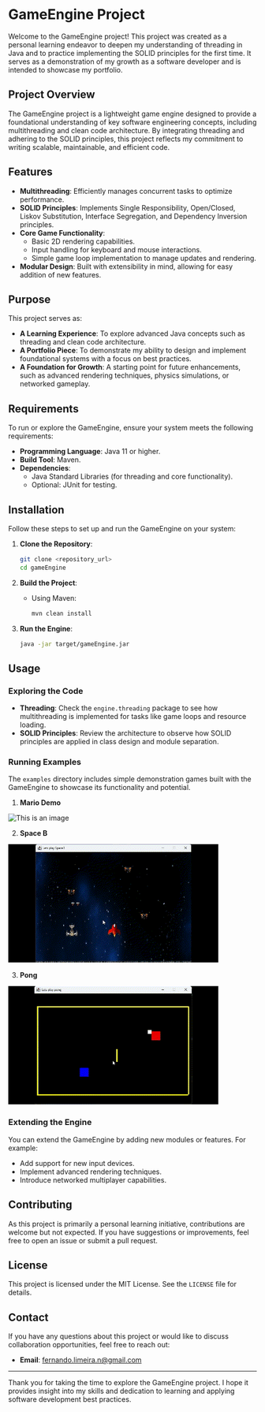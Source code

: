 # GameEngine Project

Welcome to the GameEngine project! This project was created as a personal learning endeavor to deepen my understanding of threading in Java and to practice implementing the SOLID principles for the first time. It serves as a demonstration of my growth as a software developer and is intended to showcase my portfolio.

## Project Overview

The GameEngine project is a lightweight game engine designed to provide a foundational understanding of key software engineering concepts, including multithreading and clean code architecture. By integrating threading and adhering to the SOLID principles, this project reflects my commitment to writing scalable, maintainable, and efficient code.

## Features

- **Multithreading**: Efficiently manages concurrent tasks to optimize performance.
- **SOLID Principles**: Implements Single Responsibility, Open/Closed, Liskov Substitution, Interface Segregation, and Dependency Inversion principles.
- **Core Game Functionality**:
  - Basic 2D rendering capabilities.
  - Input handling for keyboard and mouse interactions.
  - Simple game loop implementation to manage updates and rendering.
- **Modular Design**: Built with extensibility in mind, allowing for easy addition of new features.

## Purpose

This project serves as:
- **A Learning Experience**: To explore advanced Java concepts such as threading and clean code architecture.
- **A Portfolio Piece**: To demonstrate my ability to design and implement foundational systems with a focus on best practices.
- **A Foundation for Growth**: A starting point for future enhancements, such as advanced rendering techniques, physics simulations, or networked gameplay.

## Requirements

To run or explore the GameEngine, ensure your system meets the following requirements:

- **Programming Language**: Java 11 or higher.
- **Build Tool**: Maven.
- **Dependencies**:
  - Java Standard Libraries (for threading and core functionality).
  - Optional: JUnit for testing.

## Installation

Follow these steps to set up and run the GameEngine on your system:

1. **Clone the Repository**:
   ```bash
   git clone <repository_url>
   cd gameEngine
   ```

2. **Build the Project**:
   - Using Maven:
     ```bash
     mvn clean install
     ```
  
3. **Run the Engine**:
   ```bash
   java -jar target/gameEngine.jar
   ```

## Usage

### Exploring the Code

- **Threading**: Check the `engine.threading` package to see how multithreading is implemented for tasks like game loops and resource loading.
- **SOLID Principles**: Review the architecture to observe how SOLID principles are applied in class design and module separation.

### Running Examples

The `examples` directory includes simple demonstration games built with the GameEngine to showcase its functionality and potential.

1. **Mario Demo**

![This is an image](https://github.com/FeraFLN/gameEngine/blob/master/MM/mario/demo_mario.gif)

2. **Space B**

![This is an image](https://github.com/FeraFLN/gameEngine/blob/master/MM/spaceB/demo.gif)

3. **Pong**

![This is an image](https://github.com/FeraFLN/gameEngine/blob/master/MM/pong/demo.gif)

### Extending the Engine

You can extend the GameEngine by adding new modules or features. For example:
- Add support for new input devices.
- Implement advanced rendering techniques.
- Introduce networked multiplayer capabilities.

## Contributing

As this project is primarily a personal learning initiative, contributions are welcome but not expected. If you have suggestions or improvements, feel free to open an issue or submit a pull request.

## License

This project is licensed under the MIT License. See the `LICENSE` file for details.

## Contact

If you have any questions about this project or would like to discuss collaboration opportunities, feel free to reach out:
- **Email**: fernando.limeira.n@gmail.com

---

Thank you for taking the time to explore the GameEngine project. I hope it provides insight into my skills and dedication to learning and applying software development best practices.

